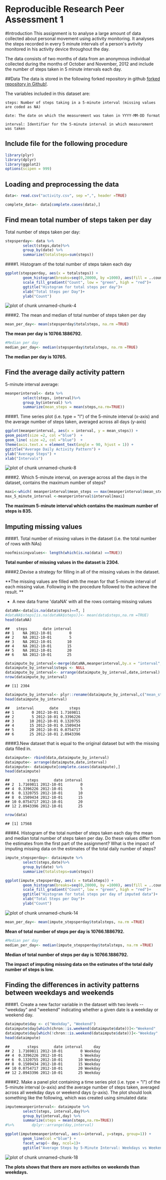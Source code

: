 

Reproducible Research Peer Assessment 1
==========================================


#Introduction
This assignment is to analyse a large amount of data collected about personal movement using activity monitoring. It analyses the steps recorded in every 5 minute intervals of a person's avtivity monitored in his activity device throughout the day. 

The data consists of two months of data from an anonymous individual collected during the months of October and November, 2012 and include the number of steps taken in 5 minute intervals each day.

##Data
The data is stored in the following forked repository in github [forked repository in Github!](https://github.com/rdpeng/RepData_PeerAssessment1).

The variables included in this dataset are:


    steps: Number of steps taking in a 5-minute interval (missing values are coded as NA)
    
    date: The date on which the measurement was taken in YYYY-MM-DD format
    
    interval: Identifier for the 5-minute interval in which measurement was taken
## Include file for the following procedure    

```r
library(plyr)
library(dplyr)
library(ggplot2)
options(scipen = 999)
```
    
## Loading and preprocessing the data


```r
data<- read.csv("activity.csv", sep =",", header =TRUE)

complete_data<- data[complete.cases(data),]
```
## Find mean total number of steps taken per day

Total number of steps taken per day: 

```r
stepsperday<- data %>% 
        select(steps,date)%>%
        group_by(date) %>%
        summarize(totalsteps=sum(steps))
```
####1. Histogram of the total number of steps taken each day

```r
ggplot(stepsperday, aes(x = totalsteps)) + 
        geom_histogram(breaks=seq(0,20000, by =1000), aes(fill = ..count..), col = "red") +
        scale_fill_gradient("Count", low = "green", high = "red")+
        ggtitle("Histogram for total steps per day")+
        xlab("Total Steps per Day")+
        ylab("Count")
```

![plot of chunk unnamed-chunk-4](figure/unnamed-chunk-4-1.png) 

####2. The mean and median of total number of steps taken per day


```r
mean_per_day<- mean(stepsperday$totalsteps, na.rm =TRUE)
```

**The mean per day is 10766.1886792.**


```r
#Median per day
median_per_day<- median(stepsperday$totalsteps, na.rm =TRUE)
```

**The median per day is 10765.**

## Find the average daily activity pattern

5-minute interval average:


```r
meanperinterval<- data %>% 
        select(steps, interval)%>%
        group_by(interval) %>%
        summarize(mean_steps = mean(steps,na.rm=TRUE))
```
####1. Time series plot (i.e. type = "l") of the 5-minute interval (x-axis) and the average number of steps taken, averaged across all days (y-axis)

```r
ggplot(meanperinterval, aes(x = interval, y = mean_steps)) + 
geom_point(size =2, col ="blue")  +
geom_line( size =2, col ="blue")  +
theme(axis.text.x = element_text(angle = 90, hjust = 1)) +
ggtitle("Average Daily Activity Pattern") +
ylab("Average Steps") +
xlab("Intervals")
```

![plot of chunk unnamed-chunk-8](figure/unnamed-chunk-8-1.png) 

####2. Which 5-minute interval, on average across all the days in the dataset, contains the maximum number of steps?

```r
maxi<-which( meanperinterval$mean_steps == max(meanperinterval$mean_steps))
max_5_minute_interval <-meanperinterval$interval[maxi]
```
 **The maximum 5-minute interval which contains the maximum number of steps is 835.**
 
## Imputing missing values


####1. Total number of missing values in the dataset (i.e. the total number of rows with NAs)


```r
noofmissingvalues<- length(which(is.na(data) ==TRUE))
```

**Total number of missing values in the dataset is 2304.**

####2.Devise a strategy for filling in all of the missing values in the dataset.

**The missing values are filled with the mean for that 5-minute interval of each missing value. Following in the procedure followed to the achieve the result. **

* A new data frame 'dataNA' with all the rows containg missing values

```r
dataNA<-data[is.na(data$steps)==T, ]
#dataNA$steps[is.na(dataNA$steps)]<- mean(data$steps,na.rm =TRUE)
head(dataNA)
```

```
##   steps       date interval
## 1    NA 2012-10-01        0
## 2    NA 2012-10-01        5
## 3    NA 2012-10-01       10
## 4    NA 2012-10-01       15
## 5    NA 2012-10-01       20
## 6    NA 2012-10-01       25
```

```r
dataimpute_by_interval<-merge(dataNA,meanperinterval,by.x = "interval",by.y="interval")
dataimpute_by_interval$steps <- NULL
dataimpute_by_interval<- arrange(dataimpute_by_interval,date,interval)
nrow(dataimpute_by_interval)
```

```
## [1] 2304
```

```r
dataimpute_by_interval<- plyr::rename(dataimpute_by_interval,c("mean_steps"="steps"))
head(dataimpute_by_interval)
```

```
##   interval       date     steps
## 1        0 2012-10-01 1.7169811
## 2        5 2012-10-01 0.3396226
## 3       10 2012-10-01 0.1320755
## 4       15 2012-10-01 0.1509434
## 5       20 2012-10-01 0.0754717
## 6       25 2012-10-01 2.0943396
```
####3.New dataset that is equal to the original dataset but with the missing data filled in.

```r
dataimpute<- rbind(data,dataimpute_by_interval)
dataimpute<- arrange(dataimpute,date,interval)
dataimpute<- dataimpute[complete.cases(dataimpute),]
head(dataimpute)
```

```
##        steps       date interval
## 2  1.7169811 2012-10-01        0
## 4  0.3396226 2012-10-01        5
## 6  0.1320755 2012-10-01       10
## 8  0.1509434 2012-10-01       15
## 10 0.0754717 2012-10-01       20
## 12 2.0943396 2012-10-01       25
```

```r
nrow(data)
```

```
## [1] 17568
```
####4. Histogram of the total number of steps taken each day the mean and median total number of steps taken per day. Do these values differ from the estimates from the first part of the assignment? What is the impact of imputing missing data on the estimates of the total daily number of steps?


```r
impute_stepsperday<- dataimpute %>% 
        select(steps,date)%>%
        group_by(date) %>%
        summarize(totalsteps=sum(steps))

ggplot(impute_stepsperday, aes(x = totalsteps)) + 
        geom_histogram(breaks=seq(0,20000, by =1000), aes(fill = ..count..), col = "red") +
        scale_fill_gradient("Count", low = "green", high = "red")+
        ggtitle("Histogram for total steps per day of imputed data")+
        xlab("Total Steps per Day")+
        ylab("Count")
```

![plot of chunk unnamed-chunk-14](figure/unnamed-chunk-14-1.png) 


```r
mean_per_day<- mean(impute_stepsperday$totalsteps, na.rm =TRUE)
```
**Mean of total number of steps per day is 10766.1886792.**


```r
#Median per day
median_per_day<- median(impute_stepsperday$totalsteps, na.rm =TRUE)
```
**Median of total number of steps per day is 10766.1886792.**

**The impact of imputing missing data on the estimates of the total daily number of steps is low.**

## Finding the differences in activity patterns between weekdays and weekends

####1. Create a new factor variable in the dataset with two levels -- "weekday" and "weekend" indicating whether a given date is a weekday or weekend day.

```r
dataimpute$day <- c("Weekday", "Weekend")
dataimpute$day[which(chron::is.weekend(dataimpute$date))]<-"Weekend"
dataimpute$day[which(!chron::is.weekend(dataimpute$date))]<-"Weekday"
head(dataimpute)
```

```
##        steps       date interval     day
## 2  1.7169811 2012-10-01        0 Weekday
## 4  0.3396226 2012-10-01        5 Weekday
## 6  0.1320755 2012-10-01       10 Weekday
## 8  0.1509434 2012-10-01       15 Weekday
## 10 0.0754717 2012-10-01       20 Weekday
## 12 2.0943396 2012-10-01       25 Weekday
```
####2. Make a panel plot containing a time series plot (i.e. type = "l") of the 5-minute interval (x-axis) and the average number of steps taken, averaged across all weekday days or weekend days (y-axis). The plot should look something like the following, which was created using simulated data:

```r
imputemeanperinterval<- dataimpute %>% 
        select(steps, interval,day)%>%
        group_by(interval,day) %>%
        summarize(steps = mean(steps,na.rm=TRUE))
#%>%        dplyr::arrange(day,interval)

ggplot(imputemeanperinterval, aes(x=interval, y=steps, group=1)) + 
        geom_line(col ="blue") +
        facet_wrap(~ day, ncol=1)+
        ggtitle("Average Steps by 5-Minute Interval: Weekdays vs Weekends")
```

![plot of chunk unnamed-chunk-18](figure/unnamed-chunk-18-1.png) 

**The plots shows that there are more activites on weekends than weekdays.**

